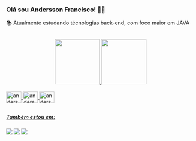 ### Olá sou Andersson Francisco! 👨‍💻

📚 Atualmente estudando técnologias back-end, com foco maior em JAVA
##

<div align="center">
  <a href="https://www.linkedin.com/in/andersson-francisco-206ba516b/">
  <img height="120em" src="https://github-readme-stats.vercel.app/api?username=anderssonfrancisco&show_icons=true&theme=dracula&include_all_commits=true&count_private=true"/>
  <img height="120em" src="https://github-readme-stats.vercel.app/api/top-langs/?username=anderssonfrancisco&layout=compact&langs_count=7&theme=dracula"/>
</div>
  <div style="display: inline_block"><br>
  <img align="center" alt="andersson-java" height="30" width="40" src="https://cdn.jsdelivr.net/gh/devicons/devicon/icons/java/java-original-wordmark.svg" />
  <img align="center" alt="andersson-git" height="30" width="40" src="https://cdn.jsdelivr.net/gh/devicons/devicon/icons/git/git-original.svg" />
  <img align="center" alt="andersson-html" height="30" width="40" src="https://cdn.jsdelivr.net/gh/devicons/devicon/icons/spring/spring-original.svg" />
</div>
  
  ##
  ##### Também estou em:
  <div>
  <a href = "mailto:anderssonfrancisco74613@gmail.com"><img src="https://img.shields.io/badge/-Gmail-%23333?style=for-the-badge&logo=gmail&logoColor=white" target="_blank"></a>
  <a href="https://www.linkedin.com/in/andersson-francisco-206ba516b/" target="_blank"><img src="https://img.shields.io/badge/-LinkedIn-%230077B5?style=for-the-badge&logo=linkedin&logoColor=white" target="_blank"></a> 
  <a href="https://t.me/AnderssonFs" target="_blank"><img src="https://img.shields.io/badge/Telegram-2CA5E0?style=for-the-badge&logo=telegram&logoColor=white" target="_blank"></a>
  <div/>  
